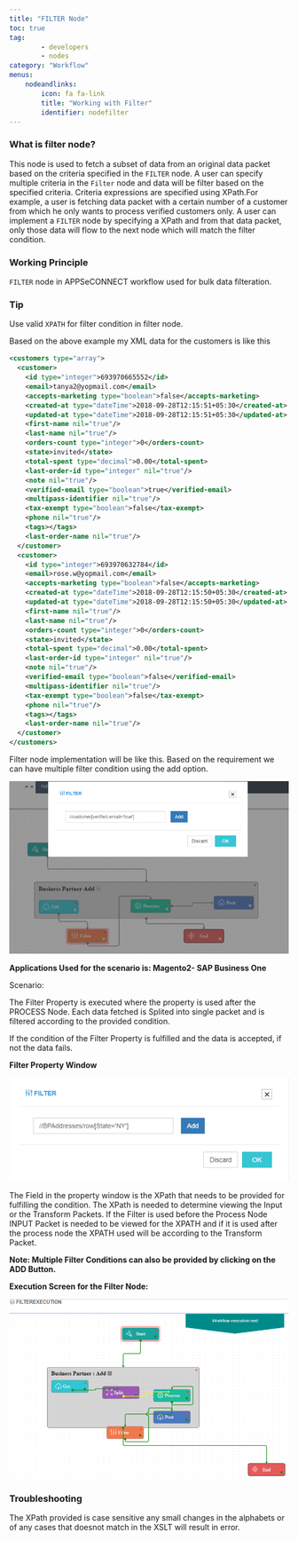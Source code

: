 ```yaml
---
title: "FILTER Node"
toc: true
tag: 
        - developers
        - nodes
category: "Workflow"
menus: 
    nodeandlinks:
        icon: fa fa-link
        title: "Working with Filter" 
        identifier: nodefilter
---
```


### What is filter node?

This node is used to fetch a subset of data from an original data packet based on the criteria specified in the `FILTER` node. A user can specify multiple criteria in the `Filter` node and data will be filter based on the specified criteria. Criteria expressions are specified using XPath.For example, a user is fetching data packet with a certain number of a customer from which he only wants to process verified customers only. A user can implement a `FILTER` node by specifying a XPath and from that data packet, only those data will flow to the next node which will match the filter condition.

### Working Principle

`FILTER` node in APPSeCONNECT workflow used for bulk data filteration.

### Tip

Use valid `XPATH` for filter condition in filter node.

Based on the above example my XML data for the customers is like this 


``` XML
<customers type="array">
  <customer>
    <id type="integer">693970665552</id>
    <email>tanya2@yopmail.com</email>
    <accepts-marketing type="boolean">false</accepts-marketing>
    <created-at type="dateTime">2018-09-28T12:15:51+05:30</created-at>
    <updated-at type="dateTime">2018-09-28T12:15:51+05:30</updated-at>
    <first-name nil="true"/>
    <last-name nil="true"/>
    <orders-count type="integer">0</orders-count>
    <state>invited</state>
    <total-spent type="decimal">0.00</total-spent>
    <last-order-id type="integer" nil="true"/>
    <note nil="true"/>
    <verified-email type="boolean">true</verified-email>
    <multipass-identifier nil="true"/>
    <tax-exempt type="boolean">false</tax-exempt>
    <phone nil="true"/>
    <tags></tags>
    <last-order-name nil="true"/>
  </customer>
  <customer>
    <id type="integer">693970632784</id>
    <email>rose.w@yopmail.com</email>
    <accepts-marketing type="boolean">false</accepts-marketing>
    <created-at type="dateTime">2018-09-28T12:15:50+05:30</created-at>
    <updated-at type="dateTime">2018-09-28T12:15:50+05:30</updated-at>
    <first-name nil="true"/>
    <last-name nil="true"/>
    <orders-count type="integer">0</orders-count>
    <state>invited</state>
    <total-spent type="decimal">0.00</total-spent>
    <last-order-id type="integer" nil="true"/>
    <note nil="true"/>
    <verified-email type="boolean">false</verified-email>
    <multipass-identifier nil="true"/>
    <tax-exempt type="boolean">false</tax-exempt>
    <phone nil="true"/>
    <tags></tags>
    <last-order-name nil="true"/>
  </customer>
</customers>
```

Filter node implementation will be like this. Based on the requirement we can have multiple filter condition using the add option.

![Filter Node](/staticfiles/workflow-management/media/FilterNode/FilterNode.png)

**Applications Used for the scenario is: Magento2- SAP Business One**

Scenario: 

The Filter Property is executed where the property is used after the PROCESS Node. Each data fetched is Splited into 
single packet and is filtered according to the provided condition.

If the condition of the Filter Property is fulfilled and the data is accepted, if not the data fails. 

**Filter Property Window**

![FilterProperty-Window](/staticfiles/workflow-management/media/FilterNode/FilterProperty-Window.png)

The Field in the property window is the XPath that needs to be provided for fulfilling the condition. The XPath is needed 
to determine viewing the Input or the Transform Packets. If the Filter is used before the Process Node INPUT Packet 
is needed to be viewed for the XPATH and if it is used after the process node the XPATH used will be according 
to the Transform Packet.

**Note: Multiple Filter Conditions can also be provided by clicking on the ADD Button.**

**Execution Screen for the Filter Node:**

![Filter-Workflow](/staticfiles/workflow-management/media/FilterNode/Filter-Workflow.png)

### Troubleshooting 

The XPath provided is case sensitive any small changes in the alphabets or of any cases
 that doesnot match in the XSLT will result in error.



